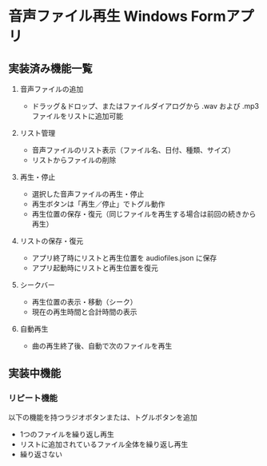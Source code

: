# 音声ファイル再生 Windows Formアプリ

## 実装済み機能一覧

1. 音声ファイルの追加
    - ドラッグ＆ドロップ、またはファイルダイアログから .wav および .mp3 ファイルをリストに追加可能

2. リスト管理
    - 音声ファイルのリスト表示（ファイル名、日付、種類、サイズ）
    - リストからファイルの削除

3. 再生・停止
    - 選択した音声ファイルの再生・停止
    - 再生ボタンは「再生／停止」でトグル動作
    - 再生位置の保存・復元（同じファイルを再生する場合は前回の続きから再生）

4. リストの保存・復元
    - アプリ終了時にリストと再生位置を audiofiles.json に保存
    - アプリ起動時にリストと再生位置を復元

5. シークバー
    - 再生位置の表示・移動（シーク）
    - 現在の再生時間と合計時間の表示

6. 自動再生
    - 曲の再生終了後、自動で次のファイルを再生

## 実装中機能
### リピート機能
以下の機能を持つラジオボタンまたは、トグルボタンを追加
- 1つのファイルを繰り返し再生
- リストに追加されているファイル全体を繰り返し再生
- 繰り返さない